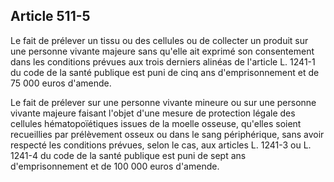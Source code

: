 Article 511-5
----
Le fait de prélever un tissu ou des cellules ou de collecter un produit sur une
personne vivante majeure sans qu'elle ait exprimé son consentement dans les
conditions prévues aux trois derniers alinéas de l'article L. 1241-1 du code de
la santé publique est puni de cinq ans d'emprisonnement et de 75 000 euros
d'amende.

Le fait de prélever sur une personne vivante mineure ou sur une personne vivante
majeure faisant l'objet d'une mesure de protection légale des cellules
hématopoïétiques issues de la moelle osseuse, qu'elles soient recueillies par
prélèvement osseux ou dans le sang périphérique, sans avoir respecté les
conditions prévues, selon le cas, aux articles L. 1241-3 ou L. 1241-4 du code de
la santé publique est puni de sept ans d'emprisonnement et de 100 000 euros
d'amende.
